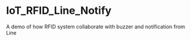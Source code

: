 # IoT_RFID_Line_Notify
A demo of how RFID system collaborate with buzzer and notification from Line
